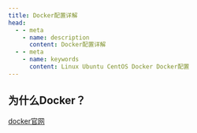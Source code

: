 ```yaml
---
title: Docker配置详解
head:
  - - meta
    - name: description
      content: Docker配置详解
  - - meta
    - name: keywords
      content: Linux Ubuntu CentOS Docker Docker配置
---
```


## 为什么Docker？

[docker官网](https://docs.docker.com/get-started/overview/)
